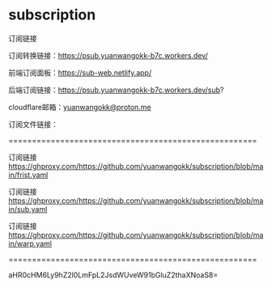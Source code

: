 # subscription

订阅链接

订阅转换链接：https://psub.yuanwangokk-b7c.workers.dev/

前端订阅面板：https://sub-web.netlify.app/

后端订阅链接：https://psub.yuanwangokk-b7c.workers.dev/sub?

cloudflare邮箱：yuanwangokk@proton.me

订阅文件链接：

=====================================================
                                                                                    
订阅链接    https://ghproxy.com/https://github.com/yuanwangokk/subscription/blob/main/frist.yaml

订阅链接    https://ghproxy.com/https://github.com/yuanwangokk/subscription/blob/main/sub.yaml

订阅链接    https://ghproxy.com/https://github.com/yuanwangokk/subscription/blob/main/warp.yaml

=====================================================

aHR0cHM6Ly9hZ2l0LmFpL2JsdWUveW91bGluZ2thaXNoaS8=
